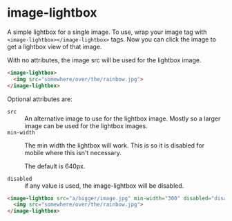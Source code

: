 
# image-lightbox

A simple lightbox for a single image.  To use, wrap your image tag
with `<image-lightbox></image-lightbox>` tags.  Now you can click the
image to get a lightbox view of that image.

With no attributes, the image src will be used for the lightbox
image.

```html
<image-lightbox>
  <img src="somewhere/over/the/rainbow.jpg">
</image-lightbox>
```

Optional attributes are:

<dl>

<dt><code style="font-style:normal">src</code></dt>
<dd>
An alternative image to use for the lightbox image.  Mostly
so a larger image can be used for the lightbox images.
</dd>

<dt><code>min-width</code></dt>
<dd>
<p>The min width the lightbox will work.  This is so it is disabled
for mobile where this isn't necessary.</p>

The default is 640px.
</dd>

<dt><code>disabled</code></dt>
<dd>if any value is used, the image-lightbox will be disabled.</dd>
</dl>

```html
<image-lightbox src="a/bigger/image.jpg" min-width="300" disabled="disabled">
  <img src="somewhere/over/the/rainbow.jpg">
</image-lightbox>
```
